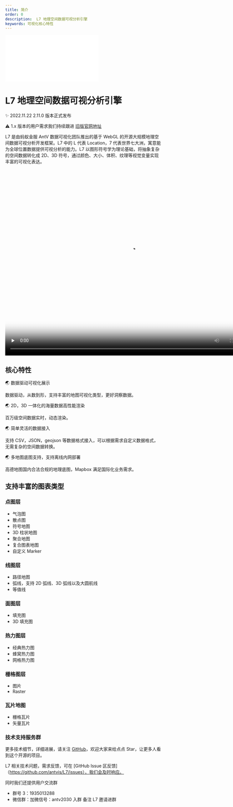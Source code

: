 ```yaml
---
title: 简介
order: 0
description:  L7 地理空间数据可视分析引擎
keywords: 可视化核心特性
---
```


<embed src="@/docs/api/common/style.md"></embed>

# L7 地理空间数据可视分析引擎

✨ 2022.11.22 2.11.0 版本正式发布

⚠️ 1.x 版本的用户需求我们持续跟进 [旧版官网地址](https://antv-2018.alipay.com/zh-cn/l7/1.x/index.html)

L7 是由蚂蚁金服 AntV 数据可视化团队推出的基于 WebGL 的开源大规模地理空间数据可视分析开发框架。L7 中的 L 代表 Location，7 代表世界七大洲，寓意能为全球位置数据提供可视分析的能力。L7 以图形符号学为理论基础，将抽象复杂的空间数据转化成 2D、3D 符号，通过颜色、大小、体积、纹理等视觉变量实现丰富的可视化表达。

<video id="video" style="display: block;margin: 0 auto;" width="800px" height="600px" controls="" preload="none" poster="https://gw.alipayobjects.com/mdn/antv_site/afts/img/A*rjkiQLCoZxUAAAAAAAAAAABkARQnAQ">
<source id="mp4" src="https://gw.alipayobjects.com/mdn/antv_site/afts/file/A*viKwSJl2OGIAAAAAAAAAAABkARQnAQ"; type="video/map4">
      <source id="webm" src="https://gw.alipayobjects.com/os/basement_prod/65d5dbe8-d78d-4c6b-9318-fa06b1456784.webm" type="video/webm">
      <source id="ogv" src="https://media.w3.org/2010/05/sintel/trailer.ogv" type="video/ogg">
<p>Your user agent does not support the HTML5 Video element.</p>
</video>

## 核心特性

🌏 数据驱动可视化展示

数据驱动，从数到形，支持丰富的地图可视化类型，更好洞察数据。

🌏 2D，3D 一体化的海量数据高性能渲染

百万级空间数据实时，动态渲染。

🌏 简单灵活的数据接入

支持 CSV，JSON，geojson 等数据格式接入，可以根据需求自定义数据格式，无需复杂的空间数据转换。

🌏 多地图底图支持，支持离线内网部署

高德地图国内合法合规的地理底图，Mapbox 满足国际化业务需求。

## 支持丰富的图表类型

### 点图层

- 气泡图
- 散点图
- 符号地图
- 3D 柱状地图
- 聚合地图
- 复合图表地图
- 自定义 Marker

### 线图层

- 路径地图
- 弧线，支持 2D 弧线、3D 弧线以及大圆航线
- 等值线

### 面图层

- 填充图
- 3D 填充图

### 热力图层

- 经典热力图
- 蜂窝热力图
- 网格热力图

### 栅格图层

- 图片
- Raster

### 瓦片地图

- 栅格瓦片
- 矢量瓦片

### 技术支持服务群

更多技术细节，详细进展，请关注 [GitHub](https://github.com/antvis/L7)，欢迎大家来给点点 Star，让更多人看到这个开源的项目。

L7 相关技术问题，需求反馈，可在 [GitHub Issue 区反馈]（https://github.com/antvis/L7/issues），我们会及时响应。 

同时我们还提供用户交流群

- 群号 3：1935013288
- 微信群：加微信号：antv2030 入群 备注 L7 邀请进群


